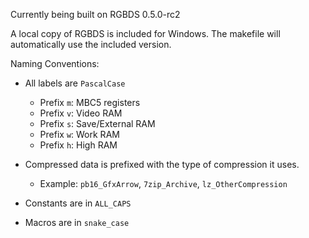 
Currently being built on RGBDS 0.5.0-rc2

A local copy of RGBDS is included for Windows.
The makefile will automatically use the included version.

Naming Conventions:

- All labels are `PascalCase`
  - Prefix `m`: MBC5 registers
  - Prefix `v`: Video RAM
  - Prefix `s`: Save/External RAM
  - Prefix `w`: Work RAM
  - Prefix `h`: High RAM

- Compressed data is prefixed with the type of compression it uses.
  - Example: `pb16_GfxArrow`, `7zip_Archive`, `lz_OtherCompression`

- Constants are in `ALL_CAPS`
- Macros are in `snake_case`